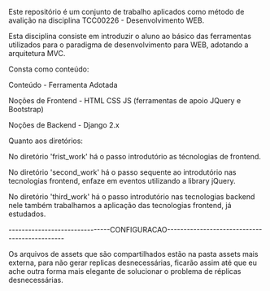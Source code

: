 Este repositório é um conjunto de trabalho aplicados como método de avalição na disciplina
TCC00226 - Desenvolvimento WEB.

Esta disciplina consiste em introduzir o aluno ao básico das ferramentas utilizados para 
o paradigma de desenvolvimento para WEB, adotando a arquitetura MVC.


Consta como conteúdo:

Conteúdo           - Ferramenta Adotada

Noções de Frontend - HTML CSS JS (ferramentas de apoio JQuery e Bootstrap)

Noções de Backend  - Django 2.x

Quanto aos diretórios:

No diretório 'frist_work' há o passo introdutório as técnologias de frontend.

No diretório 'second_work' há o passo sequente ao introdutório nas tecnologias 
frontend, enfaze em eventos utilizando a library jQuery. 

No diretório 'third_work' há o passo introdutório nas tecnologias backend nele também
trabalhamos a aplicação das tecnologias frontend, já estudados.

-------------------------------CONFIGURACAO----------------------------------------------

Os arquivos de assets que são compartilhados estão na pasta assets mais externa, para não
gerar replicas desnecessárias, ficarão assim até que eu ache outra forma mais elegante 
de solucionar o problema de réplicas desnecessárias.

